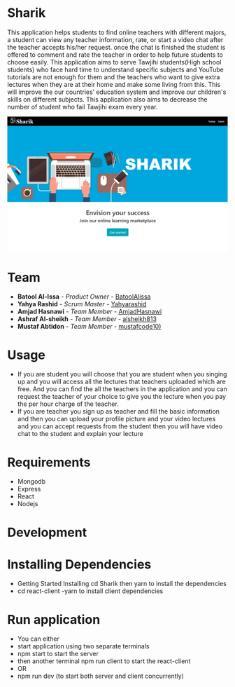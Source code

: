 # Sharik
This application helps students to find online teachers with different majors, a student can view any teacher information, rate, or start a video chat after the teacher accepts his/her request. once the chat is finished the student is offered to comment and rate the teacher in order to help future students to choose easily.
This application aims to serve Tawjihi students(High school students) who face hard time to understand specific subjects and YouTube tutorials are not enough for them and the teachers who want to give extra lectures when they are at their home and make some living from this. This will improve the our countries’ education system and improve our children's skills on different subjects. This application also aims to decrease the number of student who fail Tawjihi exam every year.

 ![](image/sharik.png)

# Team

* **Batool Al-Issa** - *Product Owner* - [BatoolAlissa](https://github.com/BatoolAlissa)
* **Yahya Rashid** - *Scrum Master* - [Yahyarashid](https://github.com/Yahyarashid)
* **Amjad Hasnawi** - *Team Member* - [AmjadHasnawi](https://github.com/AmjadHasnawi)
* **Ashraf Al-sheikh** - *Team Member* - [alsheikh813](https://github.com/alsheikh813)
* **Mustaf Abtidon** - *Team Member* - [mustafcode10)](https://github.com/mustafcode10)

# Usage
* If you are student you will choose that you are student when you singing up and you will access all the lectures that teachers uploaded which are free. And you can find the all the teachers in the application and you can request the teacher of your choice to give you the lecture when you pay the per hour charge of the teacher.
* If you are teacher you sign up as teacher and fill the basic information and then you can upload your profile picture and your video lectures and you can accept requests from the student then you will have video chat to the student and explain your lecture
# Requirements
* 	Mongodb
* 	Express
*   React
* 	Nodejs

# Development

# Installing Dependencies
* Getting Started Installing cd Sharik then yarn to install the dependencies
* cd react-client -yarn to install client dependencies
# Run application
* You can either
* start application using two separate terminals 
* npm start to start the server 
* then another terminal npm run client to start the react-client
* OR 
* npm run dev (to start both server and client concurrently)


